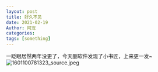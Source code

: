 ```yaml
---
layout: post
title: 好久不见
date: 2021-02-19
Author: 阿宠
categories: 
tags: [something]
--- 
```



一眨眼居然两年没更了，今天删软件发现了小书匠，上来更一发~
![1601100781323_source.jpeg](https://i.loli.net/2021/02/19/wfaFNutenIld49r.jpg)